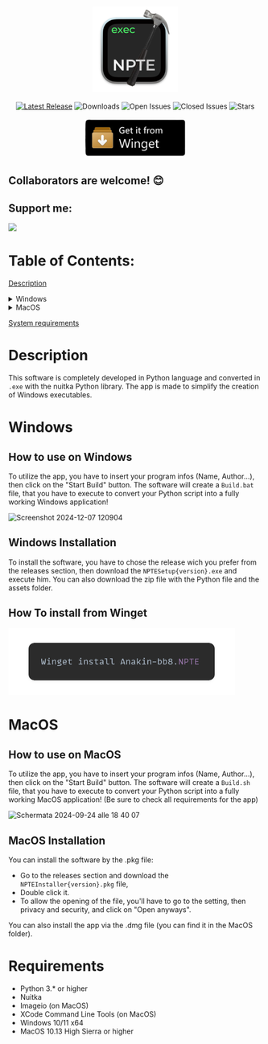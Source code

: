 <p align="center">
  <a href="https://anakin-bb8.github.io/Nuitka-GUI-NPTE/"><img src="Icons/icon.png" alt="Icona App" width="170" height="170"></a>
  <br>
  <br>
  <a href="https://github.com/Anakin-bb8/Nuitka-GUI-NPTE/releases"><img src="https://img.shields.io/github/v/release/Anakin-bb8/Nuitka-GUI-NPTE?label=Latest%20Release&color=informational&style=flat-square" alt="Latest Release"></a>
  <img src="https://img.shields.io/github/downloads/Anakin-bb8/Nuitka-GUI-NPTE/total?style=flat-square&color=informational" alt="Downloads">
  <img src="https://img.shields.io/github/issues/Anakin-bb8/Nuitka-GUI-NPTE?label=Issues&color=critical&style=flat-square" alt="Open Issues">
  <img src="https://img.shields.io/github/issues-closed/Anakin-bb8/Nuitka-GUI-NPTE?label=Issues&color=green&style=flat-square" alt="Closed Issues">
  <img src="https://img.shields.io/github/stars/Anakin-bb8/Nuitka-GUI-NPTE?label=Stars&color=7AE582&style=social" alt="Stars">
  <br>
  <br>
  <a href="#how-to-install-from-winget"><img src="Icons/Get_On_Winget.png" width="200" alt="Get on Winget"></a>
  <br>
</p>

## Collaborators are welcome! 😊

## Support me:
<a href="https://ko-fi.com/anakinbb8"><img src="https://storage.ko-fi.com/cdn/brandasset/v2/support_me_on_kofi_beige.png" width="200" ></a>

# Table of Contents:
[Description](#description)
<details>
  <summary>Windows</summary>

  - [How to use](#how-to-use-on-windows)
  - [Installation](#windows-installation)
  - [Winget Installation](#how-to-install-from-winget)
</details>
<details>
  <summary>MacOS</summary>

  - [How to use](#how-to-use-on-macos)
  - [Installation](#macos-installation)
</details>

[System requirements](#requirements)

# Description
This software is completely developed in Python language and converted in `.exe` with the nuitka Python library.
The app is made to simplify the creation of Windows executables.

# Windows

## How to use on Windows
To utilize the app, you have to insert your program infos (Name, Author...), then click on the "Start Build" button. The software will create a `Build.bat` file, that you have to execute to convert your Python script into a fully working Windows application!

![Screenshot 2024-12-07 120904](https://github.com/user-attachments/assets/57078c6d-cccb-4299-8d21-875502c748cc)

## Windows Installation
To install the software, you have to chose the release wich you prefer from the releases section, then download the `NPTESetup{version}.exe` and execute him. You can also download the zip file with the Python file and the assets folder.

## How To install from Winget
<img src="Icons/Winget-install.png" width=450>

# MacOS

## How to use on MacOS
To utilize the app, you have to insert your program infos (Name, Author...), then click on the "Start Build" button. The software will create a `Build.sh` file, that you have to execute to convert your Python script into a fully working MacOS application!
(Be sure to check all requirements for the app)

![Schermata 2024-09-24 alle 18 40 07](https://github.com/user-attachments/assets/78a2de14-f0f5-4954-a564-5d589784d522)

## MacOS Installation
You can install the software by the .pkg file:
- Go to the releases section and download the `NPTEInstaller{version}.pkg` file,
- Double click it.
- To allow the opening of the file, you'll have to go to the setting, then privacy and security, and click on "Open anyways".

You can also install the app via the .dmg file (you can find it in the MacOS folder).

# Requirements
- Python 3.* or higher
- Nuitka
- Imageio (on MacOS)
- XCode Command Line Tools (on MacOS)
- Windows 10/11 x64
- MacOS 10.13 High Sierra or higher
